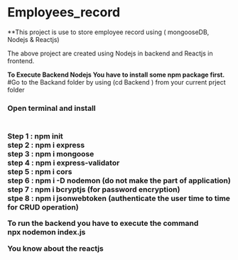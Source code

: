 # Employees_record

**This project is use to store employee record using ( mongooseDB, Nodejs & Reactjs)

The above project are created using Nodejs in backend and Reactjs in frontend.<br />

**To Execute Backend Nodejs You have to install some npm package first.**<br />
#Go to the Backand folder by using (cd Backend ) from your current prject folder<br />

<h3>Open terminal and install <h3> <br />
Step 1 : npm init<br />
step 2 : npm i express<br /> 
step 3 : npm i mongoose<br />
step 4 : npm i express-validator<br />
step 5 : npm i cors<br />
step 6 : npm i -D nodemon (do not make the part of application)<br />
step 7 : npm i bcryptjs (for password encryption)<br />
stpe 8 : npm i jsonwebtoken (authenticate the user time to time for CRUD operation)<br />

**To run the backend you have to execute the command**<br />
npx nodemon index.js<br />

**You know about the reactjs**
